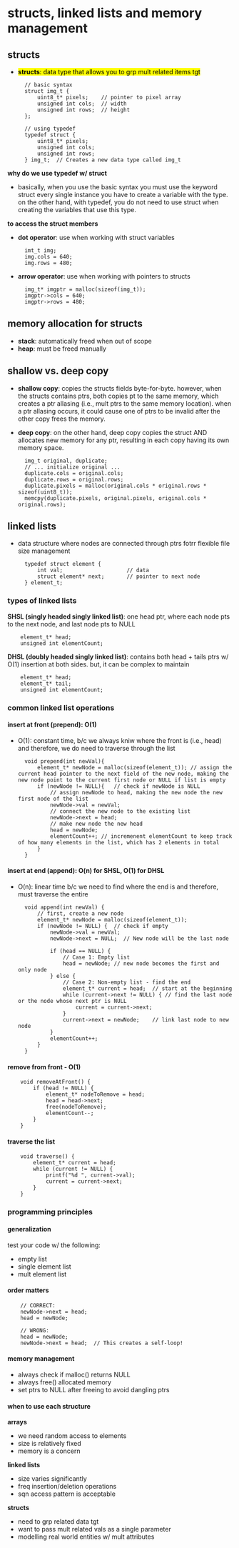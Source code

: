 # structs, linked lists and memory management
## structs
- <mark>**structs**<mark>: data type that allows you to grp mult related items tgt 

        // basic syntax
        struct img_t {
            uint8_t* pixels;    // pointer to pixel array
            unsigned int cols;  // width
            unsigned int rows;  // height
        };

        // using typedef
        typedef struct {
            uint8_t* pixels;
            unsigned int cols;
            unsigned int rows;
        } img_t;  // Creates a new data type called img_t

**why do we use typedef w/ struct**
- basically, when you use the basic syntax you must use the keyword struct every single instance you have to create a variable with the type. on the other hand, with typedef, you do not need to use struct when creating the variables that use this type. 

**to access the struct members**
- **dot operator**: use when working with struct variables

        imt_t img; 
        img.cols = 640;
        img.rows = 480;

- **arrow operator**: use when working with pointers to structs

        img_t* imgptr = malloc(sizeof(img_t));
        imgptr->cols = 640;
        imgptr->rows = 480;

## memory allocation for structs
- **stack**: automatically freed when out of scope
- **heap**: must be freed manually

## shallow vs. deep copy
- **shallow copy**: copies the structs fields byte-for-byte. however, when the structs contains ptrs, both copies pt to the same memory, which creates a ptr allasing (i.e., mult ptrs to the same memory location). when a ptr allasing occurs, it could cause one of ptrs to be invalid after the other copy frees the memory. 
- **deep copy**: on the other hand, deep copy copies the struct AND allocates new memory for any ptr, resulting in each copy having its own memory space. 

        img_t original, duplicate;
        // ... initialize original ...
        duplicate.cols = original.cols;
        duplicate.rows = original.rows;
        duplicate.pixels = malloc(original.cols * original.rows * sizeof(uint8_t));
        memcpy(duplicate.pixels, original.pixels, original.cols * original.rows);

## linked lists
- data structure where nodes are connected through ptrs fotrr flexible file size management

        typedef struct element {
            int val;                    // data
            struct element* next;       // pointer to next node
        } element_t;

### types of linked lists
**SHSL (singly headed singly linked list)**: one head ptr, where each node pts to the next node, and last node pts to NULL

        element_t* head; 
        unsigned int elementCount;

**DHSL (doubly headed singly linked list)**: contains both head + tails ptrs w/ O(1) insertion at both sides. but, it can be complex to maintain

        element_t* head; 
        element_t* tail; 
        unsigned int elementCount;

### common linked list operations
#### insert at front (prepend): O(1)
- O(1): constant time, b/c we always kniw where the front is (i.e., head) and therefore, we do need to traverse through the list

        void prepend(int newVal){
            element_t* newNode = malloc(sizeof(element_t)); // assign the current head pointer to the next field of the new node, making the new node point to the current first node or NULL if list is empty
            if (newNode != NULL){   // check if newNode is NULL
                // assign newNode to head, making the new node the new first node of the list
                newNode->val = newVal;  
                // connect the new node to the existing list
                newNode->next = head; 
                // make new node the new head
                head = newNode; 
                elementCount++; // incremenent elementCount to keep track of how many elements in the list, which has 2 elements in total
            }
        }

#### insert at end (append): O(n) for SHSL, O(1) for DHSL
- O(n): linear time b/c we need to find where the end is and therefore, must traverse the entire

        void append(int newVal) {
            // first, create a new node
            element_t* newNode = malloc(sizeof(element_t));
            if (newNode != NULL) {  // check if empty
                newNode->val = newVal;  
                newNode->next = NULL;  // New node will be the last node
                
                if (head == NULL) {
                    // Case 1: Empty list
                    head = newNode; // new node becomes the first and only node
                } else {
                    // Case 2: Non-empty list - find the end
                    element_t* current = head;  // start at the beginning
                    while (current->next != NULL) { // find the last node or the node whose next ptr is NULL
                        current = current->next;  
                    }
                    current->next = newNode;    // link last node to new node
                }
                elementCount++;
            }
        }

#### remove from front - O(1)

        void removeAtFront() {
            if (head != NULL) {
                element_t* nodeToRemove = head;
                head = head->next;
                free(nodeToRemove);
                elementCount--;
            }
        }

#### traverse the list

        void traverse() {
            element_t* current = head;
            while (current != NULL) {
                printf("%d ", current->val);
                current = current->next;
            }
        }

### programming principles
#### generalization
test your code w/ the following:
- empty list
- single element list
- mult element list

#### order matters

        // CORRECT:
        newNode->next = head;
        head = newNode;

        // WRONG:
        head = newNode;
        newNode->next = head;  // This creates a self-loop!

#### memory management
- always check if malloc() returns NULL
- always free() allocated memory
- set ptrs to NULL after freeing to avoid dangling ptrs

#### when to use each structure
**arrays**
- we need random access to elements
- size is relatively fixed
- memory is a concern 

**linked lists**
- size varies significantly
- freq insertion/deletion operations
- sqn access pattern is acceptable

**structs**
- need to grp related data tgt
- want to pass mult related vals as a single parameter 
- modelling real world entities w/ mult attributes
